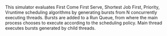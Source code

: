 This simulator evaluates First Come First Serve, Shortest Job First, Priority, Vruntime scheduling algorithms by generating bursts from N concurrently executing threads. Bursts are added to a Run Queue, from where the main process chooses to execute according to the scheduling policy. Main thread executes bursts generated by child threads. 
